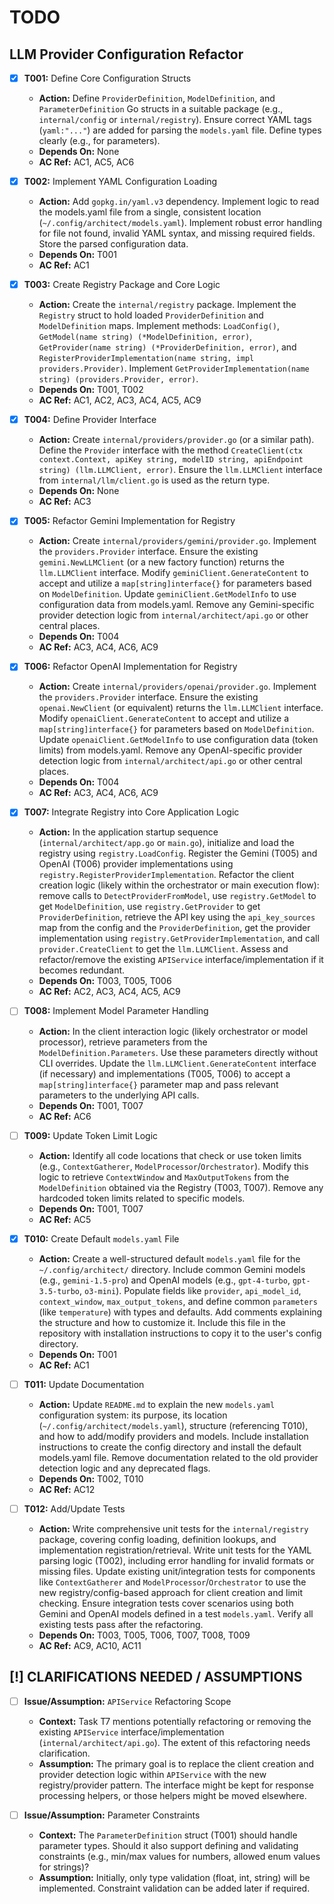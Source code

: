 # TODO

## LLM Provider Configuration Refactor

- [x] **T001:** Define Core Configuration Structs
    - **Action:** Define `ProviderDefinition`, `ModelDefinition`, and `ParameterDefinition` Go structs in a suitable package (e.g., `internal/config` or `internal/registry`). Ensure correct YAML tags (`yaml:"..."`) are added for parsing the `models.yaml` file. Define types clearly (e.g., for parameters).
    - **Depends On:** None
    - **AC Ref:** AC1, AC5, AC6

- [x] **T002:** Implement YAML Configuration Loading
    - **Action:** Add `gopkg.in/yaml.v3` dependency. Implement logic to read the models.yaml file from a single, consistent location (`~/.config/architect/models.yaml`). Implement robust error handling for file not found, invalid YAML syntax, and missing required fields. Store the parsed configuration data.
    - **Depends On:** T001
    - **AC Ref:** AC1

- [x] **T003:** Create Registry Package and Core Logic
    - **Action:** Create the `internal/registry` package. Implement the `Registry` struct to hold loaded `ProviderDefinition` and `ModelDefinition` maps. Implement methods: `LoadConfig()`, `GetModel(name string) (*ModelDefinition, error)`, `GetProvider(name string) (*ProviderDefinition, error)`, and `RegisterProviderImplementation(name string, impl providers.Provider)`. Implement `GetProviderImplementation(name string) (providers.Provider, error)`.
    - **Depends On:** T001, T002
    - **AC Ref:** AC1, AC2, AC3, AC4, AC5, AC9

- [x] **T004:** Define Provider Interface
    - **Action:** Create `internal/providers/provider.go` (or a similar path). Define the `Provider` interface with the method `CreateClient(ctx context.Context, apiKey string, modelID string, apiEndpoint string) (llm.LLMClient, error)`. Ensure the `llm.LLMClient` interface from `internal/llm/client.go` is used as the return type.
    - **Depends On:** None
    - **AC Ref:** AC3

- [x] **T005:** Refactor Gemini Implementation for Registry
    - **Action:** Create `internal/providers/gemini/provider.go`. Implement the `providers.Provider` interface. Ensure the existing `gemini.NewLLMClient` (or a new factory function) returns the `llm.LLMClient` interface. Modify `geminiClient.GenerateContent` to accept and utilize a `map[string]interface{}` for parameters based on `ModelDefinition`. Update `geminiClient.GetModelInfo` to use configuration data from models.yaml. Remove any Gemini-specific provider detection logic from `internal/architect/api.go` or other central places.
    - **Depends On:** T004
    - **AC Ref:** AC3, AC4, AC6, AC9

- [x] **T006:** Refactor OpenAI Implementation for Registry
    - **Action:** Create `internal/providers/openai/provider.go`. Implement the `providers.Provider` interface. Ensure the existing `openai.NewClient` (or equivalent) returns the `llm.LLMClient` interface. Modify `openaiClient.GenerateContent` to accept and utilize a `map[string]interface{}` for parameters based on `ModelDefinition`. Update `openaiClient.GetModelInfo` to use configuration data (token limits) from models.yaml. Remove any OpenAI-specific provider detection logic from `internal/architect/api.go` or other central places.
    - **Depends On:** T004
    - **AC Ref:** AC3, AC4, AC6, AC9

- [x] **T007:** Integrate Registry into Core Application Logic
    - **Action:** In the application startup sequence (`internal/architect/app.go` or `main.go`), initialize and load the registry using `registry.LoadConfig`. Register the Gemini (T005) and OpenAI (T006) provider implementations using `registry.RegisterProviderImplementation`. Refactor the client creation logic (likely within the orchestrator or main execution flow): remove calls to `DetectProviderFromModel`, use `registry.GetModel` to get `ModelDefinition`, use `registry.GetProvider` to get `ProviderDefinition`, retrieve the API key using the `api_key_sources` map from the config and the `ProviderDefinition`, get the provider implementation using `registry.GetProviderImplementation`, and call `provider.CreateClient` to get the `llm.LLMClient`. Assess and refactor/remove the existing `APIService` interface/implementation if it becomes redundant.
    - **Depends On:** T003, T005, T006
    - **AC Ref:** AC2, AC3, AC4, AC5, AC9

- [ ] **T008:** Implement Model Parameter Handling
    - **Action:** In the client interaction logic (likely orchestrator or model processor), retrieve parameters from the `ModelDefinition.Parameters`. Use these parameters directly without CLI overrides. Update the `llm.LLMClient.GenerateContent` interface (if necessary) and implementations (T005, T006) to accept a `map[string]interface{}` parameter map and pass relevant parameters to the underlying API calls.
    - **Depends On:** T001, T007
    - **AC Ref:** AC6

- [ ] **T009:** Update Token Limit Logic
    - **Action:** Identify all code locations that check or use token limits (e.g., `ContextGatherer`, `ModelProcessor`/`Orchestrator`). Modify this logic to retrieve `ContextWindow` and `MaxOutputTokens` from the `ModelDefinition` obtained via the Registry (T003, T007). Remove any hardcoded token limits related to specific models.
    - **Depends On:** T001, T007
    - **AC Ref:** AC5

- [x] **T010:** Create Default `models.yaml` File
    - **Action:** Create a well-structured default `models.yaml` file for the `~/.config/architect/` directory. Include common Gemini models (e.g., `gemini-1.5-pro`) and OpenAI models (e.g., `gpt-4-turbo`, `gpt-3.5-turbo`, `o3-mini`). Populate fields like `provider`, `api_model_id`, `context_window`, `max_output_tokens`, and define common `parameters` (like `temperature`) with types and defaults. Add comments explaining the structure and how to customize it. Include this file in the repository with installation instructions to copy it to the user's config directory.
    - **Depends On:** T001
    - **AC Ref:** AC1

- [ ] **T011:** Update Documentation
    - **Action:** Update `README.md` to explain the new `models.yaml` configuration system: its purpose, its location (`~/.config/architect/models.yaml`), structure (referencing T010), and how to add/modify providers and models. Include installation instructions to create the config directory and install the default models.yaml file. Remove documentation related to the old provider detection logic and any deprecated flags.
    - **Depends On:** T002, T010
    - **AC Ref:** AC12

- [ ] **T012:** Add/Update Tests
    - **Action:** Write comprehensive unit tests for the `internal/registry` package, covering config loading, definition lookups, and implementation registration/retrieval. Write unit tests for the YAML parsing logic (T002), including error handling for invalid formats or missing files. Update existing unit/integration tests for components like `ContextGatherer` and `ModelProcessor`/`Orchestrator` to use the new registry/config-based approach for client creation and limit checking. Ensure integration tests cover scenarios using both Gemini and OpenAI models defined in a test `models.yaml`. Verify all existing tests pass after the refactoring.
    - **Depends On:** T003, T005, T006, T007, T008, T009
    - **AC Ref:** AC9, AC10, AC11

## [!] CLARIFICATIONS NEEDED / ASSUMPTIONS

- [ ] **Issue/Assumption:** `APIService` Refactoring Scope
    - **Context:** Task T7 mentions potentially refactoring or removing the existing `APIService` interface/implementation (`internal/architect/api.go`). The extent of this refactoring needs clarification.
    - **Assumption:** The primary goal is to replace the client creation and provider detection logic within `APIService` with the new registry/provider pattern. The interface might be kept for response processing helpers, or those helpers might be moved elsewhere.

- [ ] **Issue/Assumption:** Parameter Constraints
    - **Context:** The `ParameterDefinition` struct (T001) should handle parameter types. Should it also support defining and validating constraints (e.g., min/max values for numbers, allowed enum values for strings)?
    - **Assumption:** Initially, only type validation (float, int, string) will be implemented. Constraint validation can be added later if required.
